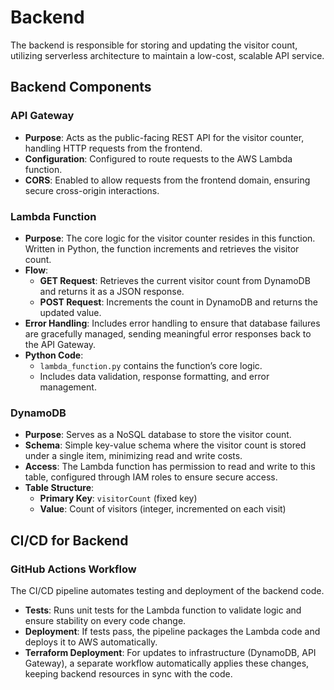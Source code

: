 # Backend

The backend is responsible for storing and updating the visitor count, utilizing serverless architecture to maintain a low-cost, scalable API service.

## Backend Components

### API Gateway
- **Purpose**: Acts as the public-facing REST API for the visitor counter, handling HTTP requests from the frontend.
- **Configuration**: Configured to route requests to the AWS Lambda function.
- **CORS**: Enabled to allow requests from the frontend domain, ensuring secure cross-origin interactions.

### Lambda Function
- **Purpose**: The core logic for the visitor counter resides in this function. Written in Python, the function increments and retrieves the visitor count.
- **Flow**:
  - **GET Request**: Retrieves the current visitor count from DynamoDB and returns it as a JSON response.
  - **POST Request**: Increments the count in DynamoDB and returns the updated value.
- **Error Handling**: Includes error handling to ensure that database failures are gracefully managed, sending meaningful error responses back to the API Gateway.
- **Python Code**:
  - `lambda_function.py` contains the function’s core logic.
  - Includes data validation, response formatting, and error management.

### DynamoDB
- **Purpose**: Serves as a NoSQL database to store the visitor count.
- **Schema**: Simple key-value schema where the visitor count is stored under a single item, minimizing read and write costs.
- **Access**: The Lambda function has permission to read and write to this table, configured through IAM roles to ensure secure access.
- **Table Structure**:
  - **Primary Key**: `visitorCount` (fixed key)
  - **Value**: Count of visitors (integer, incremented on each visit)

## CI/CD for Backend

### GitHub Actions Workflow
The CI/CD pipeline automates testing and deployment of the backend code.

- **Tests**: Runs unit tests for the Lambda function to validate logic and ensure stability on every code change.
- **Deployment**: If tests pass, the pipeline packages the Lambda code and deploys it to AWS automatically.
- **Terraform Deployment**: For updates to infrastructure (DynamoDB, API Gateway), a separate workflow automatically applies these changes, keeping backend resources in sync with the code.
